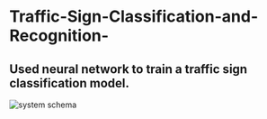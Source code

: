 # Traffic-Sign-Classification-and-Recognition-


## Used neural network to train a traffic sign classification model. 

![system schema](https://ibb.co/Wnbpt79)
